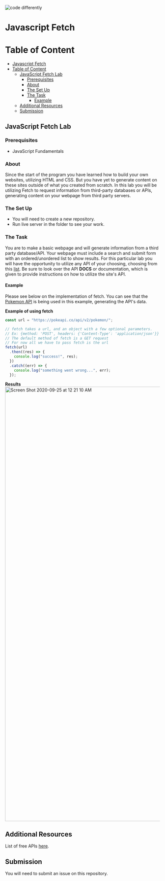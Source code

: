 ![code differently](https://user-images.githubusercontent.com/54545904/91590200-f82ec600-e928-11ea-9433-eea450388abf.png)

# Javascript Fetch

# Table of Content

- [Javascript Fetch](#javascript-fetch)
- [Table of Content](#table-of-content)
  - [JavaScript Fetch Lab](#javascript-fetch-lab)
    - [Prerequisites](#prerequisites)
    - [About](#about)
    - [The Set Up](#the-set-up)
    - [The Task](#the-task)
      - [Example](#example)
  - [Additional Resources](#additional-resources)
  - [Submission](#submission)

## JavaScript Fetch Lab

### Prerequisites

- JavaScript Fundamentals

### About

Since the start of the program you have learned how to build your own websites, utilizing HTML and CSS. But you have yet to generate content on these sites outside of what you created from scratch. In this lab you will be utilizing Fetch to request information from third-party databases or APIs, generating content on your webpage from third party servers.

### The Set Up

- You will need to create a new repository.
- Run live server in the folder to see your work.

### The Task

You are to make a basic webpage and will generate information from a third party database/API. Your webpage must include a search and submit form with an ordered/unordered list to show results. For this particular lab you will have the opportunity to utilize any API of your choosing, choosing from this [list](https://github.com/public-apis/public-apis). Be sure to look over the API **DOCS** or documentation, which is given to provide instructions on how to utilize the site's API.

#### Example

Please see below on the implementation of fetch. You can see that the [Pokemon API](https://pokeapi.co/) is being used in this example, generating the API's data.

**Example of using fetch**

```js
const url = "https://pokeapi.co/api/v2/pokemon/";

// fetch takes a url, and an object with a few optional parameters.
// Ex: {method: 'POST', headers: {'Content-Type': 'application/json'}}
// The default method of fetch is a GET request
// For now all we have to pass fetch is the url
fetch(url)
  .then((res) => {
    console.log("success!", res);
  })
  .catch((err) => {
    console.log("something went wrong...", err);
  });
```

**Results**
<img width="1410" alt="Screen Shot 2020-09-25 at 12 21 10 AM" src="https://user-images.githubusercontent.com/54545904/94233659-3abad280-fed6-11ea-82e6-6e0c2d6a7f57.png">

## Additional Resources

List of free APIs [here](https://github.com/public-apis/public-apis).

## Submission

You will need to submit an issue on this repository.

